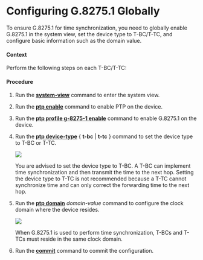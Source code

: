 Configuring G.8275.1 Globally
=============================

To ensure G.8275.1 for time synchronization, you need to globally enable G.8275.1 in the system view, set the device type to T-BC/T-TC, and configure basic information such as the domain value.

#### Context

Perform the following steps on each T-BC/T-TC:


#### Procedure

1. Run the [**system-view**](cmdqueryname=system-view) command to enter the system view.
2. Run the [**ptp enable**](cmdqueryname=ptp+enable) command to enable PTP on the device.
3. Run the [**ptp profile g-8275-1 enable**](cmdqueryname=ptp+profile+g-8275-1+enable) command to enable G.8275.1 on the device.
4. Run the [**ptp device-type**](cmdqueryname=ptp+device-type) { **t-bc** | **t-tc** } command to set the device type to T-BC or T-TC.
   
   ![](../../../../public_sys-resources/note_3.0-en-us.png) 
   
   You are advised to set the device type to T-BC. A T-BC can implement time synchronization and then transmit the time to the next hop. Setting the device type to T-TC is not recommended because a T-TC cannot synchronize time and can only correct the forwarding time to the next hop.
5. Run the [**ptp domain**](cmdqueryname=ptp+domain) *domain-value* command to configure the clock domain where the device resides.
   
   ![](../../../../public_sys-resources/note_3.0-en-us.png) 
   
   When G.8275.1 is used to perform time synchronization, T-BCs and T-TCs must reside in the same clock domain.
6. Run the [**commit**](cmdqueryname=commit) command to commit the configuration.
